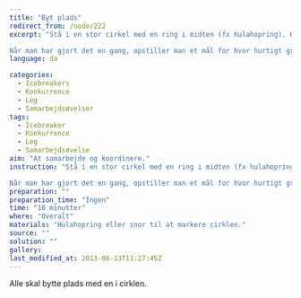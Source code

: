 ```yaml
---
title: "Byt plads"
redirect_from: /node/222
excerpt: "Stå i en stor cirkel med en ring i midten (fx hulahopring). Herfra skal alle bytte plads med en anden i cirklen. Når man bytter plads skal begge løbe igennem ringen i midten af cirklen.

Når man har gjort det en gang, opstiller man et mål for hvor hurtigt gruppen kan bytte plads."
language: da

categories:
  - Icebreakers
  - Konkurrence
  - Leg
  - Samarbejdsøvelser
tags:
  - Icebreaker
  - Konkurrence
  - Leg
  - Samarbejdsøvelse
aim: "At samarbejde og koordinere."
instruction: "Stå i en stor cirkel med en ring i midten (fx hulahopring). Herfra skal alle bytte plads med en anden i cirklen. Når man bytter plads skal begge løbe igennem ringen i midten af cirklen.

Når man har gjort det en gang, opstiller man et mål for hvor hurtigt gruppen kan bytte plads."
preparation: ""
preparation_time: "Ingen"
time: "10 minutter"
where: "Overalt"
materials: "Hulahopring eller snor til at markere cirklen."
source: ""
solution: ""
gallery:
last_modified_at: 2013-08-13T11:27:45Z
---
```

Alle skal bytte plads med en i cirklen.
